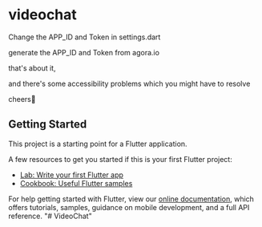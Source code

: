 # videochat

Change the APP_ID and Token in settings.dart

generate the APP_ID and Token from agora.io

that's about it,

and there's some accessibility problems which you might have to resolve

cheers🤙

## Getting Started

This project is a starting point for a Flutter application.

A few resources to get you started if this is your first Flutter project:

- [Lab: Write your first Flutter app](https://flutter.dev/docs/get-started/codelab)
- [Cookbook: Useful Flutter samples](https://flutter.dev/docs/cookbook)

For help getting started with Flutter, view our
[online documentation](https://flutter.dev/docs), which offers tutorials,
samples, guidance on mobile development, and a full API reference.
"# VideoChat" 
